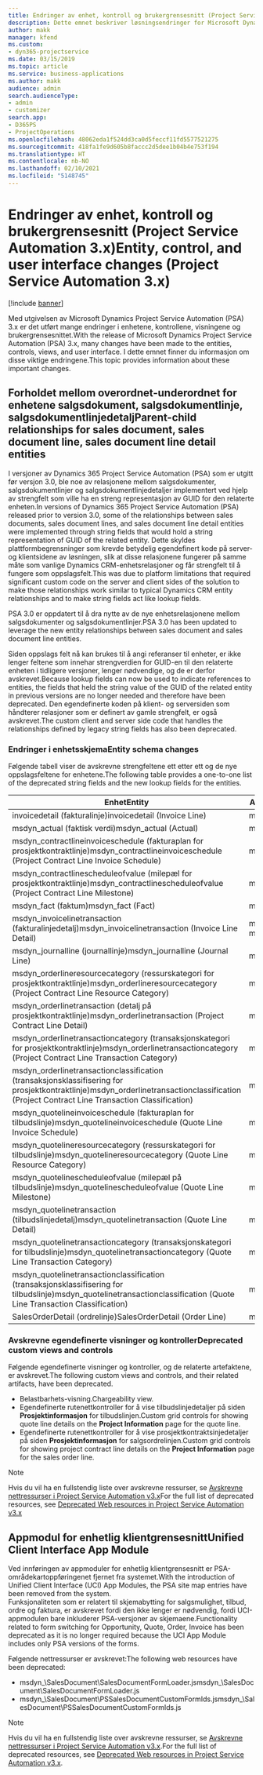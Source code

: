 ```yaml
---
title: Endringer av enhet, kontroll og brukergrensesnitt (Project Service Automation 3.x)
description: Dette emnet beskriver løsningsendringer for Microsoft Dynamics Project Service Automation 3.x.
author: makk
manager: kfend
ms.custom:
- dyn365-projectservice
ms.date: 03/15/2019
ms.topic: article
ms.service: business-applications
ms.author: makk
audience: admin
search.audienceType:
- admin
- customizer
search.app:
- D365PS
- ProjectOperations
ms.openlocfilehash: 48062eda1f524dd3ca0d5feccf11fd5577521275
ms.sourcegitcommit: 418fa1fe9d605b8faccc2d5dee1b04b4e753f194
ms.translationtype: HT
ms.contentlocale: nb-NO
ms.lasthandoff: 02/10/2021
ms.locfileid: "5148745"
---
```

# <a name="entity-control-and-user-interface-changes-project-service-automation-3x"></a><span data-ttu-id="04158-103">Endringer av enhet, kontroll og brukergrensesnitt (Project Service Automation 3.x)</span><span class="sxs-lookup"><span data-stu-id="04158-103">Entity, control, and user interface changes (Project Service Automation 3.x)</span></span>

[!include [banner](../../includes/psa-now-project-operations.md)]


<span data-ttu-id="04158-104">Med utgivelsen av Microsoft Dynamics Project Service Automation (PSA) 3.x er det utført mange endringer i enhetene, kontrollene, visningene og brukergrensesnittet.</span><span class="sxs-lookup"><span data-stu-id="04158-104">With the release of Microsoft Dynamics Project Service Automation (PSA) 3.x, many changes have been made to the entities, controls, views, and user interface.</span></span> <span data-ttu-id="04158-105">I dette emnet finner du informasjon om disse viktige endringene.</span><span class="sxs-lookup"><span data-stu-id="04158-105">This topic provides information about these important changes.</span></span>

## <a name="parent-child-relationships-for-sales-document-sales-document-line-sales-document-line-detail-entities"></a><span data-ttu-id="04158-106">Forholdet mellom overordnet-underordnet for enhetene salgsdokument, salgsdokumentlinje, salgsdokumentlinjedetalj</span><span class="sxs-lookup"><span data-stu-id="04158-106">Parent-child relationships for sales document, sales document line, sales document line detail entities</span></span>
<span data-ttu-id="04158-107">I versjoner av Dynamics 365 Project Service Automation (PSA) som er utgitt før versjon 3.0, ble noe av relasjonene mellom salgsdokumenter, salgsdokumentlinjer og salgsdokumentlinjedetaljer implementert ved hjelp av strengfelt som ville ha en streng representasjon av GUID for den relaterte enheten.</span><span class="sxs-lookup"><span data-stu-id="04158-107">In versions of Dynamics 365 Project Service Automation (PSA) released prior to version 3.0, some of the relationships between sales documents, sales document lines, and sales document line detail entities were implemented through string fields that would hold a string representation of GUID of the related entity.</span></span> <span data-ttu-id="04158-108">Dette skyldes plattformbegrensninger som krevde betydelig egendefinert kode på server- og klientsidene av løsningen, slik at disse relasjonene fungerer på samme måte som vanlige Dynamics CRM-enhetsrelasjoner og får strengfelt til å fungere som oppslagsfelt.</span><span class="sxs-lookup"><span data-stu-id="04158-108">This was due to platform limitations that required significant custom code on the server and client sides of the solution to make those relationships work similar to typical Dynamics CRM entity relationships and to make string fields act like lookup fields.</span></span>

<span data-ttu-id="04158-109">PSA 3.0 er oppdatert til å dra nytte av de nye enhetsrelasjonene mellom salgsdokumenter og salgsdokumentlinjer.</span><span class="sxs-lookup"><span data-stu-id="04158-109">PSA 3.0 has been updated to leverage the new entity relationships between sales document and sales document line entities.</span></span>

<span data-ttu-id="04158-110">Siden oppslags felt nå kan brukes til å angi referanser til enheter, er ikke lenger feltene som innehar strengverdien for GUID-en til den relaterte enheten i tidligere versjoner, lenger nødvendige, og de er derfor avskrevet.</span><span class="sxs-lookup"><span data-stu-id="04158-110">Because lookup fields can now be used to indicate references to entities, the fields that held the string value of the GUID of the related entity in previous versions are no longer needed and therefore have been deprecated.</span></span> <span data-ttu-id="04158-111">Den egendefinerte koden på klient- og serversiden som håndterer relasjoner som er definert av gamle strengfelt, er også avskrevet.</span><span class="sxs-lookup"><span data-stu-id="04158-111">The custom client and server side code that handles the relationships defined by legacy string fields has also been deprecated.</span></span>

### <a name="entity-schema-changes"></a><span data-ttu-id="04158-112">Endringer i enhetsskjema</span><span class="sxs-lookup"><span data-stu-id="04158-112">Entity schema changes</span></span>
<span data-ttu-id="04158-113">Følgende tabell viser de avskrevne strengfeltene ett etter ett og de nye oppslagsfeltene for enhetene.</span><span class="sxs-lookup"><span data-stu-id="04158-113">The following table provides a one-to-one list of the deprecated string fields and the new lookup fields for the entities.</span></span> 

 <span data-ttu-id="04158-114">Enhet</span><span class="sxs-lookup"><span data-stu-id="04158-114">Entity</span></span> |   <span data-ttu-id="04158-115">Avskrevet felt (streng)</span><span class="sxs-lookup"><span data-stu-id="04158-115">Deprecated field (String)</span></span> | <span data-ttu-id="04158-116">Nytt felt (oppslag)</span><span class="sxs-lookup"><span data-stu-id="04158-116">New field (Lookup)</span></span>
--- | --- | ---
<span data-ttu-id="04158-117">invoicedetail (fakturalinje)</span><span class="sxs-lookup"><span data-stu-id="04158-117">invoicedetail (Invoice Line)</span></span> |  <span data-ttu-id="04158-118">msdyn_contractline</span><span class="sxs-lookup"><span data-stu-id="04158-118">msdyn_contractline</span></span> |    <span data-ttu-id="04158-119">msdyn_contractlineid</span><span class="sxs-lookup"><span data-stu-id="04158-119">msdyn_contractlineid</span></span>
<span data-ttu-id="04158-120">msdyn_actual (faktisk verdi)</span><span class="sxs-lookup"><span data-stu-id="04158-120">msdyn_actual (Actual)</span></span> | <span data-ttu-id="04158-121">msdyn_salescontractline</span><span class="sxs-lookup"><span data-stu-id="04158-121">msdyn_salescontractline</span></span> |   <span data-ttu-id="04158-122">msdyn_salescontractlineid</span><span class="sxs-lookup"><span data-stu-id="04158-122">msdyn_salescontractlineid</span></span>
<span data-ttu-id="04158-123">msdyn_contractlineinvoiceschedule (fakturaplan for prosjektkontraktlinje)</span><span class="sxs-lookup"><span data-stu-id="04158-123">msdyn_contractlineinvoiceschedule (Project Contract Line Invoice Schedule)</span></span> |    <span data-ttu-id="04158-124">msdyn_contractline</span><span class="sxs-lookup"><span data-stu-id="04158-124">msdyn_contractline</span></span> |    <span data-ttu-id="04158-125">msdyn_contractlineid</span><span class="sxs-lookup"><span data-stu-id="04158-125">msdyn_contractlineid</span></span>
<span data-ttu-id="04158-126">msdyn_contractlinescheduleofvalue (milepæl for prosjektkontraktlinje)</span><span class="sxs-lookup"><span data-stu-id="04158-126">msdyn_contractlinescheduleofvalue (Project Contract Line Milestone)</span></span> |   <span data-ttu-id="04158-127">msdyn_contractline</span><span class="sxs-lookup"><span data-stu-id="04158-127">msdyn_contractline</span></span> |    <span data-ttu-id="04158-128">msdyn_contractlineid</span><span class="sxs-lookup"><span data-stu-id="04158-128">msdyn_contractlineid</span></span>
<span data-ttu-id="04158-129">msdyn_fact (faktum)</span><span class="sxs-lookup"><span data-stu-id="04158-129">msdyn_fact (Fact)</span></span> | <span data-ttu-id="04158-130">msdyn_salescontractline</span><span class="sxs-lookup"><span data-stu-id="04158-130">msdyn_salescontractline</span></span> |   <span data-ttu-id="04158-131">msdyn_salescontractlineid</span><span class="sxs-lookup"><span data-stu-id="04158-131">msdyn_salescontractlineid</span></span>
<span data-ttu-id="04158-132">msdyn_invoicelinetransaction (fakturalinjedetalj)</span><span class="sxs-lookup"><span data-stu-id="04158-132">msdyn_invoicelinetransaction (Invoice Line Detail)</span></span> | <span data-ttu-id="04158-133">msdyn_invoiceline</span><span class="sxs-lookup"><span data-stu-id="04158-133">msdyn_invoiceline</span></span> <br> <span data-ttu-id="04158-134">msdyn_salescontractline</span><span class="sxs-lookup"><span data-stu-id="04158-134">msdyn_salescontractline</span></span> | <span data-ttu-id="04158-135">msdyn_invoicelineid</span><span class="sxs-lookup"><span data-stu-id="04158-135">msdyn_invoicelineid</span></span> <br> <span data-ttu-id="04158-136">msdyn_salescontractlineid</span><span class="sxs-lookup"><span data-stu-id="04158-136">msdyn_salescontractlineid</span></span>
<span data-ttu-id="04158-137">msdyn_journalline (journallinje)</span><span class="sxs-lookup"><span data-stu-id="04158-137">msdyn_journalline (Journal Line)</span></span> |  <span data-ttu-id="04158-138">msdyn_salescontractline</span><span class="sxs-lookup"><span data-stu-id="04158-138">msdyn_salescontractline</span></span> |   <span data-ttu-id="04158-139">msdyn_salescontractlineid</span><span class="sxs-lookup"><span data-stu-id="04158-139">msdyn_salescontractlineid</span></span>
<span data-ttu-id="04158-140">msdyn_orderlineresourcecategory (ressurskategori for prosjektkontraktlinje)</span><span class="sxs-lookup"><span data-stu-id="04158-140">msdyn_orderlineresourcecategory (Project Contract Line Resource Category)</span></span> | <span data-ttu-id="04158-141">msdyn_salescontractline</span><span class="sxs-lookup"><span data-stu-id="04158-141">msdyn_salescontractline</span></span> |   <span data-ttu-id="04158-142">msdyn_contractlineid</span><span class="sxs-lookup"><span data-stu-id="04158-142">msdyn_contractlineid</span></span>
<span data-ttu-id="04158-143">msdyn_orderlinetransaction (detalj på prosjektkontraktlinje)</span><span class="sxs-lookup"><span data-stu-id="04158-143">msdyn_orderlinetransaction (Project Contract Line Detail)</span></span> | <span data-ttu-id="04158-144">msdyn_salescontractline</span><span class="sxs-lookup"><span data-stu-id="04158-144">msdyn_salescontractline</span></span> |   <span data-ttu-id="04158-145">msdyn_salescontractlineid</span><span class="sxs-lookup"><span data-stu-id="04158-145">msdyn_salescontractlineid</span></span>
<span data-ttu-id="04158-146">msdyn_orderlinetransactioncategory (transaksjonskategori for prosjektkontraktlinje)</span><span class="sxs-lookup"><span data-stu-id="04158-146">msdyn_orderlinetransactioncategory (Project Contract Line Transaction Category)</span></span> |   <span data-ttu-id="04158-147">msdyn_contractline</span><span class="sxs-lookup"><span data-stu-id="04158-147">msdyn_contractline</span></span> |    <span data-ttu-id="04158-148">msdyn_contractlineid</span><span class="sxs-lookup"><span data-stu-id="04158-148">msdyn_contractlineid</span></span>
<span data-ttu-id="04158-149">msdyn_orderlinetransactionclassification (transaksjonsklassifisering for prosjektkontraktlinje)</span><span class="sxs-lookup"><span data-stu-id="04158-149">msdyn_orderlinetransactionclassification (Project Contract Line Transaction Classification)</span></span> |   <span data-ttu-id="04158-150">msdyn_contractline</span><span class="sxs-lookup"><span data-stu-id="04158-150">msdyn_contractline</span></span> |    <span data-ttu-id="04158-151">msdyn_contractlineid</span><span class="sxs-lookup"><span data-stu-id="04158-151">msdyn_contractlineid</span></span>
<span data-ttu-id="04158-152">msdyn_quotelineinvoiceschedule (fakturaplan for tilbudslinje)</span><span class="sxs-lookup"><span data-stu-id="04158-152">msdyn_quotelineinvoiceschedule (Quote Line Invoice Schedule)</span></span> |  <span data-ttu-id="04158-153">msdyn_quoteline</span><span class="sxs-lookup"><span data-stu-id="04158-153">msdyn_quoteline</span></span> |   <span data-ttu-id="04158-154">msdyn_quotelineid</span><span class="sxs-lookup"><span data-stu-id="04158-154">msdyn_quotelineid</span></span>
<span data-ttu-id="04158-155">msdyn_quotelineresourcecategory (ressurskategori for tilbudslinje)</span><span class="sxs-lookup"><span data-stu-id="04158-155">msdyn_quotelineresourcecategory (Quote Line Resource Category)</span></span> |    <span data-ttu-id="04158-156">msdyn_quoteline</span><span class="sxs-lookup"><span data-stu-id="04158-156">msdyn_quoteline</span></span> |   <span data-ttu-id="04158-157">msdyn_quotelineid</span><span class="sxs-lookup"><span data-stu-id="04158-157">msdyn_quotelineid</span></span>
<span data-ttu-id="04158-158">msdyn_quotelinescheduleofvalue (milepæl på tilbudslinje)</span><span class="sxs-lookup"><span data-stu-id="04158-158">msdyn_quotelinescheduleofvalue (Quote Line Milestone)</span></span> | <span data-ttu-id="04158-159">msdyn_quoteline</span><span class="sxs-lookup"><span data-stu-id="04158-159">msdyn_quoteline</span></span> |   <span data-ttu-id="04158-160">msdyn_quotelineid</span><span class="sxs-lookup"><span data-stu-id="04158-160">msdyn_quotelineid</span></span>
<span data-ttu-id="04158-161">msdyn_quotelinetransaction (tilbudslinjedetalj)</span><span class="sxs-lookup"><span data-stu-id="04158-161">msdyn_quotelinetransaction (Quote Line Detail)</span></span> |    <span data-ttu-id="04158-162">msdyn_quoteline</span><span class="sxs-lookup"><span data-stu-id="04158-162">msdyn_quoteline</span></span> |   <span data-ttu-id="04158-163">msdyn_quotelineid</span><span class="sxs-lookup"><span data-stu-id="04158-163">msdyn_quotelineid</span></span>
<span data-ttu-id="04158-164">msdyn_quotelinetransactioncategory (transaksjonskategori for tilbudslinje)</span><span class="sxs-lookup"><span data-stu-id="04158-164">msdyn_quotelinetransactioncategory (Quote Line Transaction Category)</span></span> |  <span data-ttu-id="04158-165">msdyn_quoteline</span><span class="sxs-lookup"><span data-stu-id="04158-165">msdyn_quoteline</span></span> |   <span data-ttu-id="04158-166">msdyn_quotelineid</span><span class="sxs-lookup"><span data-stu-id="04158-166">msdyn_quotelineid</span></span>
<span data-ttu-id="04158-167">msdyn_quotelinetransactionclassification (transaksjonsklassifisering for tilbudslinje)</span><span class="sxs-lookup"><span data-stu-id="04158-167">msdyn_quotelinetransactionclassification (Quote Line Transaction Classification)</span></span> |  <span data-ttu-id="04158-168">msdyn_quoteline</span><span class="sxs-lookup"><span data-stu-id="04158-168">msdyn_quoteline</span></span> |   <span data-ttu-id="04158-169">msdyn_quotelineid</span><span class="sxs-lookup"><span data-stu-id="04158-169">msdyn_quotelineid</span></span>
<span data-ttu-id="04158-170">SalesOrderDetail (ordrelinje)</span><span class="sxs-lookup"><span data-stu-id="04158-170">SalesOrderDetail (Order Line)</span></span> | <span data-ttu-id="04158-171">msdyn_quotelineid</span><span class="sxs-lookup"><span data-stu-id="04158-171">msdyn_quotelineid</span></span> | <span data-ttu-id="04158-172">msdyn_quoteline</span><span class="sxs-lookup"><span data-stu-id="04158-172">msdyn_quoteline</span></span> 

### <a name="deprecated-custom-views-and-controls"></a><span data-ttu-id="04158-173">Avskrevne egendefinerte visninger og kontroller</span><span class="sxs-lookup"><span data-stu-id="04158-173">Deprecated custom views and controls</span></span>
<span data-ttu-id="04158-174">Følgende egendefinerte visninger og kontroller, og de relaterte artefaktene, er avskrevet.</span><span class="sxs-lookup"><span data-stu-id="04158-174">The following custom views and controls, and their related artifacts, have been deprecated.</span></span>

- <span data-ttu-id="04158-175">Belastbarhets-visning.</span><span class="sxs-lookup"><span data-stu-id="04158-175">Chargeability view.</span></span>
- <span data-ttu-id="04158-176">Egendefinerte rutenettkontroller for å vise tilbudslinjedetaljer på siden **Prosjektinformasjon** for tilbudslinjen.</span><span class="sxs-lookup"><span data-stu-id="04158-176">Custom grid controls for showing quote line details on the **Project Information** page for the quote line.</span></span>
- <span data-ttu-id="04158-177">Egendefinerte rutenettkontroller for å vise prosjektkontraktsinjedetaljer på siden **Prosjektinformasjon** for salgsordrelinjen.</span><span class="sxs-lookup"><span data-stu-id="04158-177">Custom grid controls for showing project contract line details on the **Project Information** page for the sales order line.</span></span>

> [!NOTE]
> <span data-ttu-id="04158-178">Hvis du vil ha en fullstendig liste over avskrevne ressurser, se [Avskrevne nettressurser i Project Service Automation v3.x](../developer-guides/web-resources-deprecated-v3.x.md)</span><span class="sxs-lookup"><span data-stu-id="04158-178">For the full list of deprecated resources, see [Deprecated Web resources in Project Service Automation v3.x](../developer-guides/web-resources-deprecated-v3.x.md)</span></span>

## <a name="unified-client-interface-app-module"></a><span data-ttu-id="04158-179">Appmodul for enhetlig klientgrensesnitt</span><span class="sxs-lookup"><span data-stu-id="04158-179">Unified Client Interface App Module</span></span>
<span data-ttu-id="04158-180">Ved innføringen av appmoduler for enhetlig klientgrensesnitt er PSA-områdekartoppføringenet fjernet fra systemet.</span><span class="sxs-lookup"><span data-stu-id="04158-180">With the introduction of Unified Client Interface (UCI) App Modules, the PSA site map entries have been removed from the system.</span></span>  
<span data-ttu-id="04158-181">Funksjonaliteten som er relatert til skjemabytting for salgsmulighet, tilbud, ordre og faktura, er avskrevet fordi den ikke lenger er nødvendig, fordi UCI-appmodulen bare inkluderer PSA-versjoner av skjemaene.</span><span class="sxs-lookup"><span data-stu-id="04158-181">Functionality related to form switching for Opportunity, Quote, Order, Invoice has been deprecated as it is no longer required because the UCI App Module includes only PSA versions of the forms.</span></span>  

<span data-ttu-id="04158-182">Følgende nettressurser er avskrevet:</span><span class="sxs-lookup"><span data-stu-id="04158-182">The following web resources have been deprecated:</span></span>

- <span data-ttu-id="04158-183">msdyn_\SalesDocument\SalesDocumentFormLoader.js</span><span class="sxs-lookup"><span data-stu-id="04158-183">msdyn_\SalesDocument\SalesDocumentFormLoader.js</span></span>
- <span data-ttu-id="04158-184">msdyn_\SalesDocument\PSSalesDocumentCustomFormIds.js</span><span class="sxs-lookup"><span data-stu-id="04158-184">msdyn_\SalesDocument\PSSalesDocumentCustomFormIds.js</span></span>

> [!NOTE]
> <span data-ttu-id="04158-185">Hvis du vil ha en fullstendig liste over avskrevne ressurser, se [Avskrevne nettressurser i Project Service Automation v3.x](../developer-guides/web-resources-deprecated-v3.x.md).</span><span class="sxs-lookup"><span data-stu-id="04158-185">For the full list of deprecated resources, see [Deprecated Web resources in Project Service Automation v3.x](../developer-guides/web-resources-deprecated-v3.x.md).</span></span>


